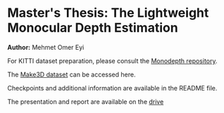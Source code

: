 # Master's Thesis: The Lightweight Monocular Depth Estimation

**Author:** Mehmet Omer Eyi

For KITTI dataset preparation, please consult the [Monodepth repository](https://github.com/nianticlabs/monodepth2).

The [Make3D dataset](http://make3d.cs.cornell.edu/data.html) can be accessed here.

Checkpoints and additional information are available in the README file.

The presentation and report are available on the [drive](https://drive.google.com/drive/folders/1GAAg6Xuo40oYEsniGuuuYDjmV5iPLaB3?usp=sharing)
